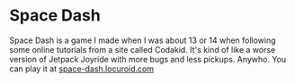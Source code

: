 # Space Dash
Space Dash is a game I made when I was about 13 or 14 when following some online tutorials from a site called Codakid. It's kind of like a worse version of Jetpack Joyride with more bugs and less pickups. 
Anywho. You can play it at [space-dash.locuroid.com](https://space-dash.locuroid.com)

